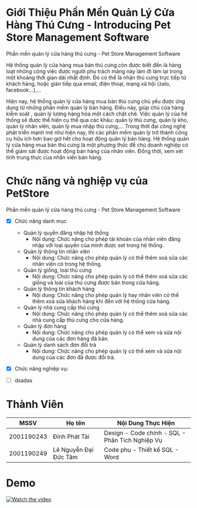 # Giới Thiệu Phần Mền Quản Lý Cửa Hàng Thú Cưng - Introducing Pet Store Management Software
Phần mền quản lý cửa hàng thú cưng - Pet Store Management Software

Hệ thống quản lý cửa hàng mua bán thú cưng còn được biết đến là hàng loạt những công việc được người phụ trách mảng này làm đi làm lại trong một khoảng thời gian dài nhất định. Đó có thể là nhận thú cưng trực tiếp từ khách hàng, hoặc gián tiếp qua email, điện thoại, mạng xã hội (zalo, facebook…),…

Hiện nay, hệ thống quản lý cửa hàng mua bán thú cưng chủ yếu được ứng dụng từ những phần mềm quản lý bán hàng. Điều này, giúp chủ cửa hàng kiểm soát , quản lý lượng hàng hóa một cách chặt chẽ. Việc quản lý của hệ thống sẽ được thể hiện cụ thể qua các khâu: quản lý thú cưng, quản lý kho, quản lý nhân viên, quản lý mua nhập thú cưng,…
Trong thời đại công nghệ phát triển mạnh mẽ như hiện nay, thì các phần mềm quản lý trở thành công cụ hữu ích hơn bao giờ hết cho hoạt động quản lý bán hàng.
Hệ thống quản lý cửa hàng mua bán thú cưng là một phương thức để chủ doanh nghiệp có thể giám sát được hoạt động bán hàng của nhân viên. Đồng thời, xem xét tính trung thực của nhân viên bán hàng.

# Chức năng và nghiệp vụ của PetStore
Phần mền quản lý cửa hàng thú cưng - Pet Store Management Software

- [x] Chức năng danh mục
  - Quản lý quyền đăng nhập hệ thống
    - Nội dụng: Chức năng cho phép tài khoản của nhân viên đăng nhập với loại quyền của mình được set trong hệ thống.
  - Quản lý thông tin nhân viên
    - Nội dung: Chức năng cho phép quản lý có thể thêm xoá sửa các nhân viên có trong hệ thống.
  - Quản lý giống, loài thú cưng
    - Nội dung: Chức năng cho phép quản lý có thể thêm xoá sửa các giống và loài của thú cưng được bán trong cửa hàng.
  - Quản lý thông tin khách hàng
    - Nội dung: Chức năng cho phép quản lý hay nhân viên có thể thêm xoá sửa khách hàng khi đến với hệ thống cửa hàng.
  - Quản lý nhà cung cấp thú cưng
    - Nội dung: Chức năng cho phép quản lý có thể thêm xoá sửa các nhà cung cấp thú cưng cho cửa hàng.
  - Quản lý đơn hàng
    - Nội dung: Chức năng cho phép quản lý có thể xem và sửa nội dung của các đơn hàng đã bán.
  - Quản lý danh sách đơn đổi trả
    - Nội dung: Chức năng cho phép quản lý có thể xem và sửa nội dung của các đơn đã được đổi trả.
- [x] Chức năng nghiệp vụ:
- [ ] dsadas


# Thành Viên
| MSSV          | Họ tên                   | Nội Dung Thực Hiện                              |
|---------------|--------------------------|-------------------------------------------------|
| 2001190243    | Đinh Phát Tài            | Design - Code chính - SQL - Phân Tích Nghiệp Vụ |
| 2001190249    | Lê Nguyễn Đại Đức Tâm    | Code phụ - Thiết kế SQL - Word                  |

#  Demo

[![Watch the video](https://i.imgur.com/Y3FFgYl.png)](https://firebasestorage.googleapis.com/v0/b/qlvideoimage.appspot.com/o/VideoThuyetTrinhDoAn.mp4?alt=media&token=d04826f3-76e5-437d-b0a4-cd0669516c1d)
